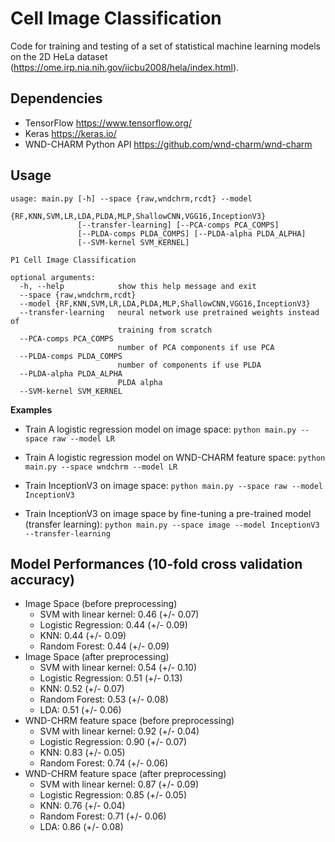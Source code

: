 # Cell Image Classification

Code for training and testing of a set of statistical machine learning models on the 2D HeLa dataset (https://ome.irp.nia.nih.gov/iicbu2008/hela/index.html).

## Dependencies

* TensorFlow https://www.tensorflow.org/
* Keras https://keras.io/
* WND-CHARM Python API https://github.com/wnd-charm/wnd-charm

## Usage

```
usage: main.py [-h] --space {raw,wndchrm,rcdt} --model
               {RF,KNN,SVM,LR,LDA,PLDA,MLP,ShallowCNN,VGG16,InceptionV3}
               [--transfer-learning] [--PCA-comps PCA_COMPS]
               [--PLDA-comps PLDA_COMPS] [--PLDA-alpha PLDA_ALPHA]
               [--SVM-kernel SVM_KERNEL]

P1 Cell Image Classification

optional arguments:
  -h, --help            show this help message and exit
  --space {raw,wndchrm,rcdt}
  --model {RF,KNN,SVM,LR,LDA,PLDA,MLP,ShallowCNN,VGG16,InceptionV3}
  --transfer-learning   neural network use pretrained weights instead of
                        training from scratch
  --PCA-comps PCA_COMPS
                        number of PCA components if use PCA
  --PLDA-comps PLDA_COMPS
                        number of components if use PLDA
  --PLDA-alpha PLDA_ALPHA
                        PLDA alpha
  --SVM-kernel SVM_KERNEL
```

**Examples**

* Train A logistic regression model on image space: `python main.py --space raw --model LR`

* Train A logistic regression model on WND-CHARM feature space: `python main.py --space wndchrm --model LR`

* Train InceptionV3 on image space: `python main.py --space raw --model InceptionV3`

* Train InceptionV3 on image space by fine-tuning a pre-trained model (transfer learning): `python main.py --space image --model InceptionV3 --transfer-learning`

## Model Performances (10-fold cross validation accuracy)
* Image Space (before preprocessing)
    * SVM with linear kernel: 0.46 (+/- 0.07)
    * Logistic Regression: 0.44 (+/- 0.09)
    * KNN: 0.44 (+/- 0.09)
    * Random Forest: 0.44 (+/- 0.09)
* Image Space (after preprocessing)
    * SVM with linear kernel: 0.54 (+/- 0.10)
    * Logistic Regression: 0.51 (+/- 0.13)
    * KNN: 0.52 (+/- 0.07)
    * Random Forest: 0.53 (+/- 0.08)
    * LDA: 0.51 (+/- 0.06)
* WND-CHRM feature space (before preprocessing)
    * SVM with linear kernel: 0.92 (+/- 0.04)
    * Logistic Regression: 0.90 (+/- 0.07)
    * KNN: 0.83 (+/- 0.05)
    * Random Forest: 0.74 (+/- 0.06)
* WND-CHRM feature space (after preprocessing)
    * SVM with linear kernel: 0.87 (+/- 0.09)
    * Logistic Regression: 0.85 (+/- 0.05)
    * KNN: 0.76 (+/- 0.04)
    * Random Forest: 0.71 (+/- 0.06)
    * LDA: 0.86 (+/- 0.08)
    
